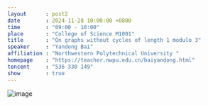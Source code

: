 ```yaml
---
layout      : post2
date        : 2024-11-28 10:00:00 +0800
time        : "09:00 - 10:00"
place       : "College of Science M1001"
title       : "On graphs without cycles of length 1 modulo 3"
speaker     : "Yandong Bai"
affiliation : "Northwestern Polytechnical University "
homepage    : "https://teacher.nwpu.edu.cn/baiyandong.html"
tencent     : "536 330 149"
show        : true
---
```


![image](https://github.com/user-attachments/assets/30ae6411-2ac4-4354-9317-37f7d819ee72)


